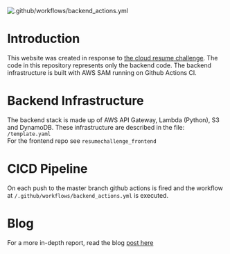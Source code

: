 ![.github/workflows/backend_actions.yml](https://github.com/nquayson/nquayson.com-backend/workflows/.github/workflows/backend_actions.yml/badge.svg)

# Introduction
This website was created in response to [the cloud resume challenge](https://cloudresumechallenge.dev/instructions/). The code in this repository represents only the backend code. The backend infrastructure is built with AWS SAM running on Github Actions CI. 

# Backend Infrastructure
The backend stack is made up of AWS API Gateway, Lambda (Python), S3 and DynamoDB. These infrastructure are described in the file: `/template.yaml`  
For the frontend repo see `resumechallenge_frontend`

# CICD Pipeline
On each push to the master branch github actions is fired and the workflow at `/.github/workflows/backend_actions.yml` is executed. 

# Blog
For a more in-depth report, read the blog [post here](https://dev.to/nquayson/the-cloud-resume-challenge-was-worth-its-weight-in-gold-4gjb)